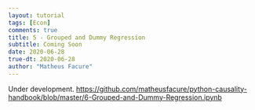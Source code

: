 ```yaml
---
layout: tutorial
tags: [Econ]
comments: true
title: 5 - Grouped and Dummy Regression
subtitle: Coming Soon
date: 2020-06-28
true-dt: 2020-06-28
author: "Matheus Facure"
---
```


Under development. https://github.com/matheusfacure/python-causality-handbook/blob/master/6-Grouped-and-Dummy-Regression.ipynb
